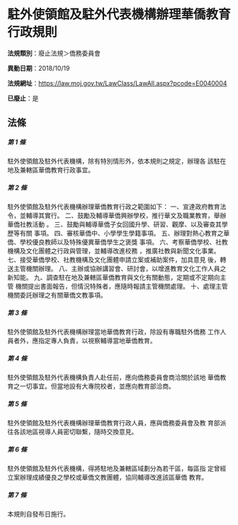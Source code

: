 # 駐外使領館及駐外代表機構辦理華僑教育行政規則

**法規類別**：廢止法規＞僑務委員會

**異動日期**：2018/10/19  

**法規網址**：https://law.moj.gov.tw/LawClass/LawAll.aspx?pcode=E0040004

**已廢止**：是



## 法條
##### 第 1 條
駐外使領館及駐外代表機構，除有特別情形外，依本規則之規定，辦理各
該駐在地及兼轄區華僑教育行政事宜。

##### 第 2 條
駐外使領館及駐外代表機構辦理華僑教育行政之範圍如下：
一、宣達政府教育法令，並輔導其實行。
二、鼓勵及輔導華僑興辦學校，推行華文及職業教育，舉辦華僑社教活動
    。
三、鼓勵與輔導華僑子女回國升學、研習、觀摩、以及審查其學歷等有關
    事項。
四、審核華僑中、小學學生學籍事項。
五、辦理對熱心教育之華僑、學校優良教師以及特殊優異華僑學生之褒獎
    事項。
六、考察華僑學校、社教機構及文化團體之行政與管理，並輔導改進校務
    ，推廣社教與新聞文化事業。
七、接受華僑學校、社教機構及文化團體申請立案或補助案件，加具意見
    後，轉送主管機關辦理。
八、主辦或協辦講習會、研討會，以增進教育文化工作人員之新知能。
九、調查駐在地及兼轄區華僑教育與文化有關動態，定期或不定期向主管
    機關提出書面報告，但情況特殊者，應隨時報請主管機關處理。
十、處理主管機關委託辦理之有關華僑文教事項。

##### 第 3 條
駐外使領館及駐外代表機構辦理當地華僑教育行政，除設有專職駐外僑務
工作人員者外，應指定專人負責，以視察輔導當地華僑教育。

##### 第 4 條
駐外使領館及駐外代表機構負責人赴任前，應向僑務委員會商洽關於該地
華僑教育之一切事宜。但當地設有大專院校者，並應向教育部洽商。

##### 第 5 條
駐外使領館及駐外代表機構辦理華僑教育行政人員，應與僑務委員會及教
育部派往各該地區視導人員密切聯繫，隨時交換意見。

##### 第 6 條
駐外使領館及駐外代表機構，得將駐地及兼轄區域劃分為若干區，每區指
定曾經立案辦理成績優良之學校或華僑文教團體，協同輔導改進該區華僑
教育。

##### 第 7 條
本規則自發布日施行。


